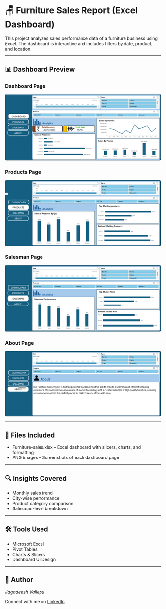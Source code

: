 # 🪑 Furniture Sales Report (Excel Dashboard)

This project analyzes sales performance data of a furniture business using *Excel*. The dashboard is interactive and includes filters by date, product, and location.

---

## 📊 Dashboard Preview

### Dashboard Page
![Dashboard](Dashboard_Page.png)

### Products Page
![Products](Products_Page.png)

### Salesman Page
![Salesman](Salesman_Page.png)

### About Page
![About](About_Page.png)

---

## 📂 Files Included
- Furniture-sales.xlsx – Excel dashboard with slicers, charts, and formatting
- PNG images – Screenshots of each dashboard page

---

## 🔍 Insights Covered
- Monthly sales trend
- City-wise performance
- Product category comparison
- Salesman-level breakdown

---

## 🛠 Tools Used
- Microsoft Excel
- Pivot Tables
- Charts & Slicers
- Dashboard UI Design

---

## 🙋 Author
*Jagadeesh Vallepu*

Connect with me on [LinkedIn](https://www.linkedin.com/in/jagadeeshvallepu/)
